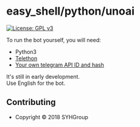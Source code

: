 # easy_shell/python/unoai

[![License: GPL v3](https://img.shields.io/badge/License-GPL%20v3-blue.svg)](./LICENSE)

To run the bot yourself, you will need: 
- Python3
- [Telethon](http://telethon.readthedocs.io/en/stable/extra/basic/installation.html#installation)
- [Your own telegram API ID and hash](http://telethon.readthedocs.io/en/stable/extra/basic/creating-a-client.html)

It's still in early development.  
Use English for the bot.

## Contributing
* Copyright © 2018 SYHGroup
